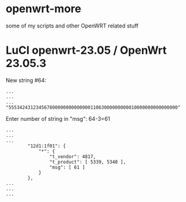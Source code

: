 # openwrt-more

some of my scripts and other OpenWRT related stuff


# LuCI openwrt-23.05 / OpenWrt 23.05.3
New string #64:
```
...
...
...
"55534243123456780000000000000011063000000000010000000000000000"
```

Enter number of string in "msg":  64-3=61
```
...
...
...
		"12d1:1f01": {
			"*": {
				"t_vendor": 4817,
				"t_product": [ 5339, 5340 ],
				"msg": [ 61 ]
			}
		},
...
...
...
```
